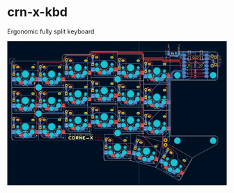 # crn-x-kbd
Ergonomic fully split keyboard

![Screenshot](/assets/Screenshot%202023-11-06%20at%2020.16.44.png)
